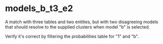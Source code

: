 # models_b_t3_e2

A match with three tables and two entities, but with two disagreeing models that should 
resolve to the supplied clusters when model "b" is selected.

Verify it's correct by filtering the probabilities table for "1" and "b".